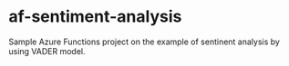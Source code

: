# af-sentiment-analysis
Sample Azure Functions project on the example of sentinent analysis by using VADER model.

